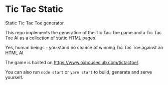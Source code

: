 # Tic Tac Static

Static Tic Tac Toe generator.


This repo implements the generation of the Tic Tac Toe game and a Tic Tac Toe AI as a collection of static HTML pages.


Yes, human beings - you stand no chance of winning Tic Tac Toe against an HTML AI.


The game is hosted on <https://www.oxhouseclub.com/tictactoe/>.


You can also run `node start` or `yarn start` to build, generate and serve yourself.

